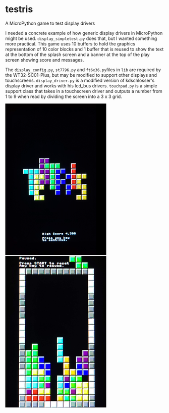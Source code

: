 # testris
A MicroPython game to test display drivers

I needed a concrete example of how generic display drivers in MicroPython might be used.  `display_simpletest.py` does that, but I wanted something more practical.  This game uses 10 buffers to hold the graphics representation of 10 color blocks and 1 buffer that is reused to show the text at the bottom of the splash screen and a banner at the top of the play screen showing score and messages.

The `display_config.py`, `st7796.py` and `ft6x36.py`files in `lib` are required by the WT32-SC01-Plus, but may be modified to support other displays and touchscreens.  `display_driver.py` is a modified version of kdschlosser's display driver and works with his lcd_bus drivers.  `touchpad.py` is a simple support class that takes in a touchscreen driver and outputs a number from 1 to 9 when read by dividing the screen into a 3 x 3 grid.

![splash](screenshots/splash.png)
![screenshot](screenshots/screenshot.png)
